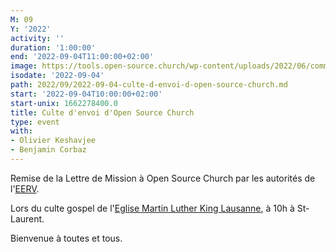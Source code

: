 ```yaml
---
M: 09
Y: '2022'
activity: ''
duration: '1:00:00'
end: '2022-09-04T11:00:00+02:00'
image: https://tools.open-source.church/wp-content/uploads/2022/06/commissioned.jpg
isodate: '2022-09-04'
path: 2022/09/2022-09-04-culte-d-envoi-d-open-source-church.md
start: '2022-09-04T10:00:00+02:00'
start-unix: 1662278400.0
title: Culte d'envoi d'Open Source Church
type: event
with:
- Olivier Keshavjee
- Benjamin Corbaz
---
```

Remise de la Lettre de Mission à Open Source Church par les autorités de l'[EERV](https://www.eerv.ch).



Lors du culte gospel de l'[Eglise Martin Luther King Lausanne](https://www.eerv.ch/activites-cantonales/eglise-martin-luther-king-lausanne/eglise-martin-luther-king-lausanne-eerv), à 10h à St-Laurent.

Bienvenue à toutes et tous.